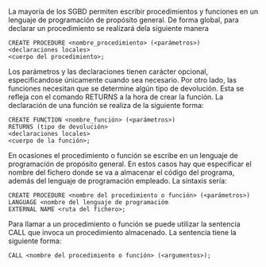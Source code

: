 
La mayoría de los SGBD permiten escribir procedimientos y funciones en un lenguaje de programación de propósito general. 
De forma global, para declarar un procedimiento se realizará dela siguiente manera


    CREATE PROCEDURE <nombre_procedimiento> (<parámetros>) 
    <declaraciones locales> 
    <cuerpo del procedimiento>;
  
Los parámetros y las declaraciones tienen carácter opcional, especificandose únicamente cuando sea necesario. 
Por otro lado, las funciones necesitan que se determine algún tipo de devolución. 
Esta se refleja con el comando RETURNS a la hora de crear la función. 
La declaración de una función se realiza de la siguiente forma:

~~~
CREATE FUNCTION <nombre_función> (<parámetros>) 
RETURNS (tipo de devolución> 
<declaraciones locales> 
<cuerpo de la función>;
~~~
  
En ocasiones el procedimiento o función se escribe en un lenguaje de programación de propósito general.
En estos casos hay que especificar el nombre del fichero donde se va a almacenar el código del programa, además del lenguaje de programación empleado.
La sintaxis sería:


    CREATE PROCEDURE <nombre del procedimiento o función> (<parámetros>)
    LANGUAGE <nombre del lenguaje de programacióm 
    EXTERNAL NAME <ruta del fichero>;
  

Para llamar a un procedimiento o función se puede utilizar la sentencia CALL que invoca un procedimiento almacenado. La sentencia tiene la siguiente forma:

    CALL <nombre del procedimiento o función> (<argumentos>);
